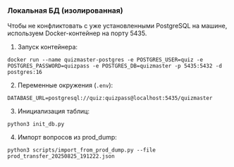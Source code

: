 ### Локальная БД (изолированная)

Чтобы не конфликтовать с уже установленными PostgreSQL на машине, используем Docker-контейнер на порту 5435.

1) Запуск контейнера:
```
docker run --name quizmaster-postgres -e POSTGRES_USER=quiz -e POSTGRES_PASSWORD=quizpass -e POSTGRES_DB=quizmaster -p 5435:5432 -d postgres:16
```

2) Переменные окружения (`.env`):
```
DATABASE_URL=postgresql://quiz:quizpass@localhost:5435/quizmaster
```

3) Инициализация таблиц:
```
python3 init_db.py
```

4) Импорт вопросов из prod_dump:
```
python3 scripts/import_from_prod_dump.py --file prod_transfer_20250825_191222.json
```


